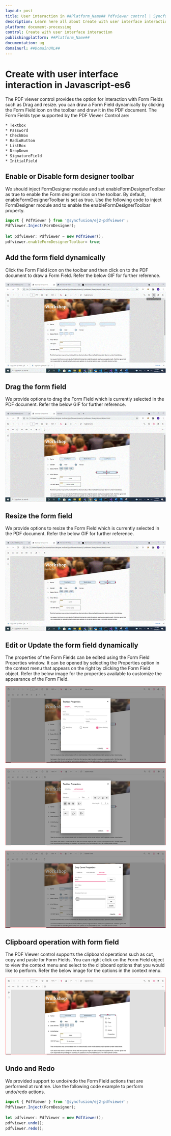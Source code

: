 ```yaml
---
layout: post
title: User interaction in ##Platform_Name## Pdfviewer control | Syncfusion
description: Learn here all about Create with user interface interaction in Syncfusion ##Platform_Name## Pdfviewer control of Syncfusion Essential JS 2 and more.
platform: document-processing
control: Create with user interface interaction
publishingplatform: ##Platform_Name##
documentation: ug
domainurl: ##DomainURL##
---
```


# Create with user interface interaction in Javascript-es6

The PDF viewer control provides the option for interaction with Form Fields such as Drag and resize. you can draw a Form Field dynamically by clicking the Form Field icon on the toolbar and draw it in the PDF document. The Form Fields type supported by the PDF Viewer Control are:

    * Textbox
    * Password
    * CheckBox
    * RadioButton
    * ListBox
    * DropDown
    * SignatureField
    * InitialField

## Enable or Disable form designer toolbar

We should inject FormDesigner module and set enableFormDesignerToolbar as true to enable the Form designer icon on the toolbar. By default, enableFormDesignerToolbar is set as true. Use the following code to inject FormDesigner module and to enable the enableFormDesignerToolbar property.

```ts
import { PdfViewer } from '@syncfusion/ej2-pdfviewer';
PdfViewer.Inject(FormDesigner);

let pdfviewer: PdfViewer = new PdfViewer();
pdfviewer.enableFormDesignerToolbar= true;

```

## Add the form field dynamically

Click the Form Field icon on the toolbar and then click on to the PDF document to draw a Form Field. Refer the below GIF for further reference.

![Alt text](../images/addformfield.gif)

## Drag the form field

We provide options to drag the Form Field which is currently selected in the PDF document. Refer the below GIF for further reference.

![Alt text](../images/dragformfield.gif)

## Resize the form field

We provide options to resize the Form Field which is currently selected in the PDF document. Refer the below GIF for further reference.

![Alt text](../images/resizeformfield.gif)

## Edit or Update the form field dynamically

The properties of the Form Fields can be edited using the Form Field Properties window. It can be opened by selecting the Properties option in the context menu that appears on the right by clicking the Form Field object. Refer the below image for the properties available to customize the appearance of the Form Field.

![Alt text](../images/generalproperties.png)

![Alt text](../images/appearanceproperties.png)

![Alt text](../images/dropdownproperties.png)

## Clipboard operation with form field

The PDF Viewer control supports the clipboard operations such as cut, copy and paste for Form Fields. You can right click on the Form Field object to view the context menu and select to the clipboard options that you would like to perform. Refer the below image for the options in the context menu.

![Alt text](../images/clipboardformfield.png)

## Undo and Redo

We provided support to undo/redo the Form Field actions that are performed at runtime. Use the following code example to perform undo/redo actions.

```ts
import { PdfViewer } from '@syncfusion/ej2-pdfviewer';
PdfViewer.Inject(FormDesigner);

let pdfviewer: PdfViewer = new PdfViewer();
pdfviewer.undo();
pdfviewer.redo();

```